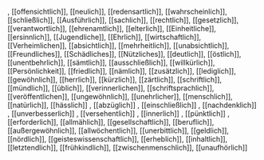 , [[offensichtlich]], [[neulich]], [[redensartlich]], [[wahrscheinlich]], [[schließlich]], [[Ausführlich]], [[sachlich]], [[rechtlich]], [[gesetzlich]], [[verantwortlich]], [[ehrenamtlich]], [[elterlich]], [[Einheitliche]], [[ersinnlich]], [[Jugendliche]], [[Ehrlich]], [[wirtschaftlich]], [[Verheimlichen]], [[absichtlich]], [[mehrheitlich]], [[unabsichtlich]], [[Freundliches]], [[Schädliches]], [[Nützliches]], [[deutlich]], [[östlich]], [[unentbehrlich]], [[sämtlich]], [[ausschließlich]], [[willkürlich]], [[Persönlichkeit]], [[friedlich]], [[nämlich]], [[zusätzlich]], [[lediglich]], [[gewöhnlich]], [[herrlich]], [[kürzlich]], [[zärtlich]], [[schriftlich]], [[mündlich]], [[üblich]], [[verinnerlichen]], [[schriftsprachlich]], [[veröffentlichen]], [[ungewöhnlich]], [[unehrlicher]], [[menschlich]], [[natürlich]], [[hässlich]]
, [[abzüglich]]
, [[einschließlich]]
, [[nachdenklich]]
, [[unverbesserlich]]
, [[versehentlich]]
, [[innerlich]]
, [[pünktlich]]
, [[erforderlich]], [[allmählich]], [[gesellschaftlich]], [[beruflich]], [[außergewöhnlich]], [[allwöchentlich]], [[unerbittlich]], [[geldlich]], [[nördlich]], [[geisteswissenschaftlich]], [[erheblich]], [[inhaltlich]], [[letztendlich]], [[frühkindlich]], [[zwischenmenschlich]], [[unaufhörlich]]